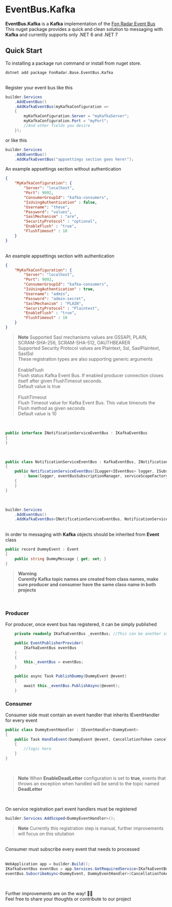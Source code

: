 # EventBus.Kafka
<b>EventBus.Kafka</b> is a <b>Kafka</b> implementation of the <a href="https://github.com/FonRadar/EventBus">Fon Radar Event Bus</a> <br>
This nuget package provides a quick and clean solution to messaging with <b>Kafka</b> and currently supports only .NET 6 and .NET 7

## Quick Start
To installing a package run command or install from nuget store.
```
dotnet add package FonRadar.Base.EventBus.Kafka
```
<br>
Register your event bus like this

```csharp
builder.Services
    .AddEventBus()
    .AddKafkaEventBus(myKafkaConfiguration =>
    {
        myKafkaConfiguration.Server = "myKafkaServer";
        myKafkaConfiguration.Port = "myPort";
        //And other fields you desire
    });
```
or like this
```csharp
builder.Services
    .AddEventBus()
    .AddKafkaEventBus("appsettings section goes here!");
```

An example appsettings section without authentication
```json
{
    "MyKafkaConfiguration": {
        "Server": "localhost",
        "Port": 9092,
        "ConsumerGroupId": "kafka-consumers",
        "IsUsingAuthentication" : false,
        "Username": "these",
        "Password": "values",
        "SaslMechanism" : "are",
        "SecurityProtocol" : "optional",
        "EnableFlush" : "true",
        "FlushTimeout" : 10
    }
}
```

<br>
An example appsettings section with authentication

```json
{
    "MyKafkaConfiguration": {
        "Server": "localhost",
        "Port": 9092,
        "ConsumerGroupId": "kafka-consumers",
        "IsUsingAuthentication" : true,
        "Username": "admin",
        "Password": "admin-secret",
        "SaslMechanism" : "PLAIN",
        "SecurityProtocol" : "Plaintext",
        "EnableFlush" : "true",
        "FlushTimeout" : 10
    }
}
```
> **Note**
> Supported Sasl mechanisms values are GSSAPI, PLAIN, SCRAM-SHA-256, SCRAM-SHA-512, OAUTHBEARER <br>
> Supported Security Protocol values are Plaintext, Ssl, SaslPlaintext, SaslSsl <br>
> These registration types are also supporting generic arguments <br>
> <br>
> EnableFlush <br>
> Flush status Kafka Event Bus. If enabled producer connection closes itself after given <see cref="FlushTimeout">FlushTimeout</see> seconds. <br>
> Default value is true <br>
> <br>
> FlushTimeout <br>
> Flush Timeout value for Kafka Event Bus. This value timeouts the <see cref="Confluent.Kafka.IProducer.Flush(TimeSpan)">Flush</see> method as given seconds <br>
> Default value is 10

<br>

```csharp
public interface INotificationServiceEventBus : IKafkaEventBus
{
}
```
<br>

```csharp
public class NotificationServiceEventBus : KafkaEventBus, INotificationServiceEventBus
{
    public NotificationServiceEventBus(ILogger<IEventBus> logger, ISubscriptionManager eventBusSubscriptionManager, IServiceScopeFactory serviceScopeFactory, KafkaServiceConfiguration kafkaServiceConfiguration) 
        : base(logger, eventBusSubscriptionManager, serviceScopeFactory, kafkaServiceConfiguration)
    {
    }
}
```

<br>

```csharp
builder.Services
    .AddEventBus()
    .AddKafkaEventBus<INotificationServiceEventBus, NotificationServiceEventBus>("Integrations:NotificationService:Kafka");
```

<br>
In order to messaging with <b>Kafka</b> objects should be inherited from <b>Event</b> class
<br>

```csharp
public record DummyEvent : Event
{
    public string DummyMessage { get; set; }
}
```
> **Warning**
> <br>
> <b>Curently Kafka topic names are created from class names, make sure producer and consumer have the same class name in both projects</b>

<br>

### Producer

For producer, once event bus has registered, it can be simply published 

```csharp
    private readonly IKafkaEventBus _eventBus; //This can be another implementation which inherits IKafkaEventBus

    public EventPublisherProvider(
        IKafkaEventBus eventBus
    )
    {
        this._eventBus = eventBus;
    }

    public async Task PublishDummy(DummyEvent @event)
    {
        await this._eventBus.PublishAsync(@event);
    }
```

### Consumer

Consumer side must contain an event handler that inherits IEventHandler for every event
  
```csharp
public class DummyEventHandler : IEventHandler<DummyEvent>
{
    public Task HandleEvent(DummyEvent @event, CancellationToken cancellationToken)
    {
        //logic here 
    }
}
```
<br>

> **Note**
> When **EnableDeadLetter** configuration is set to **true**, events that throws an exception when handled will be send to the topic named **DeadLetter**

<br>

On service registration part event handlers must be registered 
```csharp
builder.Services.AddScoped<DummyEventHandler>();
```
> **Note**
> Currently this registration step is manual, further improvements will focus on this situtation

<br>
Consumer must subscribe every event that needs to processed 
<br>
<br>

```csharp
WebApplication app = builder.Build();
IKafkaEventBus eventBus = app.Services.GetRequiredService<IKafkaEventBus>();
eventBus.SubscribeAsync<DummyEvent, DummyEventHandler>(CancellationToken.None).ConfigureAwait(false);
```
<br> 

Further improvements are on the way! 👨‍💻 <br>
Feel free to share your thoughts or contribute to our project
